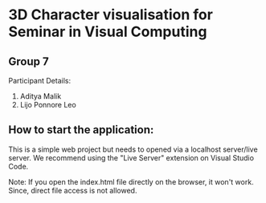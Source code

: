 # 3D Character visualisation for Seminar in Visual Computing

## Group 7

Participant Details:

1. Aditya Malik
2. Lijo Ponnore Leo

## How to start the application:

This is a simple web project but needs to opened via a localhost server/live server. We recommend using the "Live Server" extension on Visual Studio Code.

Note: If you open the index.html file directly on the browser, it won't work. Since, direct file access is not allowed.
